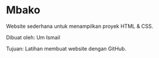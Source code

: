 # Mbako

Website sederhana untuk menampilkan proyek HTML & CSS.

Dibuat oleh: Um Ismail

Tujuan: Latihan membuat website dengan GitHub.
